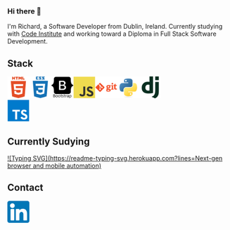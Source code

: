 ### Hi there 👋

I'm Richard, a Software Developer from Dublin, Ireland. Currently studying with [Code Institute](https://codeinstitute.net/ie/) and working toward a Diploma in Full Stack Software Development.

## Stack

<img src="https://github.com/devicons/devicon/blob/master/icons/html5/html5-plain-wordmark.svg" alt="HTML logo" width="50px" height="50px" /><img src="https://github.com/devicons/devicon/blob/master/icons/css3/css3-plain-wordmark.svg" alt="CSS logo" width="50px" height="50px" /><img src="https://github.com/devicons/devicon/blob/master/icons/bootstrap/bootstrap-plain-wordmark.svg" alt="Bootstrap logo" height="50px" width="50px" /><img
src="https://github.com/devicons/devicon/blob/master/icons/javascript/javascript-original.svg" alt="JavaScript logo" width="50px" height="50px" /><img
src="https://github.com/devicons/devicon/blob/master/icons/git/git-plain-wordmark.svg" alt="git logo" width="50px" height="50px" /><img src="https://github.com/devicons/devicon/blob/master/icons/python/python-original.svg" alt="python logo" width="50px" height="50px" /><img src="https://github.com/devicons/devicon/blob/master/icons/django/django-plain.svg" alt="django logo" width="50px" height="50px" />                       
<img src="https://github.com/devicons/devicon/blob/master/icons/typescript/typescript-original.svg" alt="typescript logo" width="50px" height="50px" />   

## Currently Sudying

[![Typing SVG](https://readme-typing-svg.herokuapp.com?lines=Next-gen browser and mobile automation)](https://git.iotyping-svg)                                                                                                                                                  
                                                                                                                                                    
## Contact
[<img src="assets/images/linedin_logo.png" alt="CSS logo" width="50px" height="50px">](https://www.linkedin.com/in/richardsherry1/)


<!--
**sherryrich/sherryrich** is a ✨ _special_ ✨ repository because its `README.md` (this file) appears on your GitHub profile.

Here are some ideas to get you started:

- 🔭 I’m currently working on ...
- 🌱 I’m currently learning ...
- 👯 I’m looking to collaborate on ...
- 🤔 I’m looking for help with ...
- 💬 Ask me about ...
- 📫 How to reach me: ...
- 😄 Pronouns: ...
- ⚡ Fun fact: ...
-->

